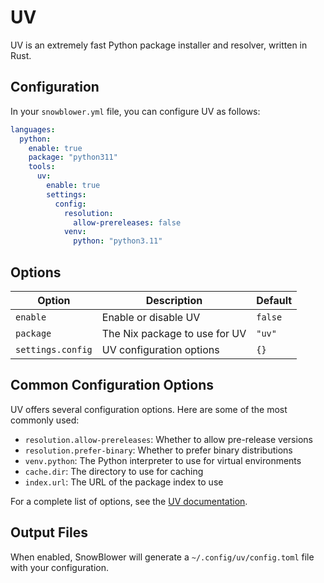 # UV

UV is an extremely fast Python package installer and resolver, written in Rust.

## Configuration

In your `snowblower.yml` file, you can configure UV as follows:

```yaml
languages:
  python:
    enable: true
    package: "python311"
    tools:
      uv:
        enable: true
        settings:
          config:
            resolution:
              allow-prereleases: false
            venv:
              python: "python3.11"
```

## Options

| Option            | Description                   | Default |
| ----------------- | ----------------------------- | ------- |
| `enable`          | Enable or disable UV          | `false` |
| `package`         | The Nix package to use for UV | `"uv"`  |
| `settings.config` | UV configuration options      | `{}`    |

## Common Configuration Options

UV offers several configuration options. Here are some of the most commonly used:

- `resolution.allow-prereleases`: Whether to allow pre-release versions
- `resolution.prefer-binary`: Whether to prefer binary distributions
- `venv.python`: The Python interpreter to use for virtual environments
- `cache.dir`: The directory to use for caching
- `index.url`: The URL of the package index to use

For a complete list of options, see the [UV documentation](https://github.com/astral-sh/uv/blob/main/docs/configuration.md).

## Output Files

When enabled, SnowBlower will generate a `~/.config/uv/config.toml` file with your configuration.
